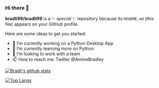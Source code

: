 ### Hi there 👋


**bradli99/bradli99** is a ✨ _special_ ✨ repository because its `README.md` (this file) appears on your GitHub profile.

Here are some ideas to get you started:

- 🔭 I’m currently working on a Python Desktop App
- 🌱 I’m currently learning more on Python
- 🤔 I’m looking to work with a team
- 📫 How to reach me: Twitter @AmineBradley

[![Bradli's github stats](https://github-readme-stats.vercel.app/api?username=bradli99&count_private=true&show_icons=true&theme=radical&hide_rank=false)](https://github.com/anuraghazra/github-readme-stats)

[![Top Langs](https://github-readme-stats.vercel.app/api/top-langs/?username=bradli99)](https://github.com/anuraghazra/github-readme-stats)
